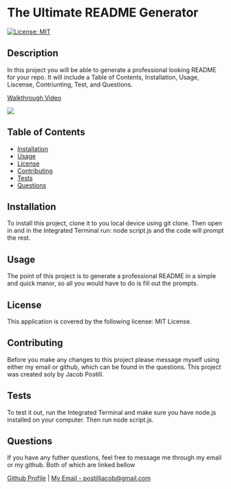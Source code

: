 # The Ultimate README Generator

[![License: MIT](https://img.shields.io/badge/License-MIT-yellow.svg)](https://opensource.org/licenses/MIT)
    
## Description

In this project you will be able to generate a professional looking README for your repo. It will include a Table of Contents, Installation, Usage, Liscense, Contriunting, Test, and Questions.

[Walkthrough Video](https://drive.google.com/file/d/1hBM_wOOa4TwZ6mzizv2AVNeOoUvXE8JF/view)

<img src="./Example.svg">

## Table of Contents

- [Installation](#installation)
- [Usage](#usage)
- [License](#license)
- [Contributing](#contributing)
- [Tests](#tests)
- [Questions](#questions)


## Installation

To install this project, clone it to you local device using git clone. Then  open in and in the  Integrated Terminal run: node script.js and the code will prompt the rest.

## Usage 

The point of this project is to generate a professional README in a simple and quick manor, so all you would have to do is fill out the prompts.

## License

This application is covered by the following license: MIT License.

## Contributing

Before you make any changes to this project please message myself using either my email or github, which can be found in the questions. This project was created soly by Jacob Postill.

## Tests

To test it out, run the Integrated Terminal and make sure you have node.js installed on your computer. Then run node script.js.

## Questions

If you have any futher questions, feel free to message me through my email or my github. Both of which are linked bellow

[Github Profile](https://github.com/jacobpostill) | 
[My Email - postilljacob@gmail.com](mailto:postilljacob@gmail.com)
